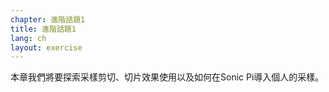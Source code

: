 ```yaml
---
chapter: 進階話題1
title: 進階話題1
lang: ch
layout: exercise
---
```


本章我們將要探索采樣剪切、切片效果使用以及如何在Sonic Pi導入個人的采樣。